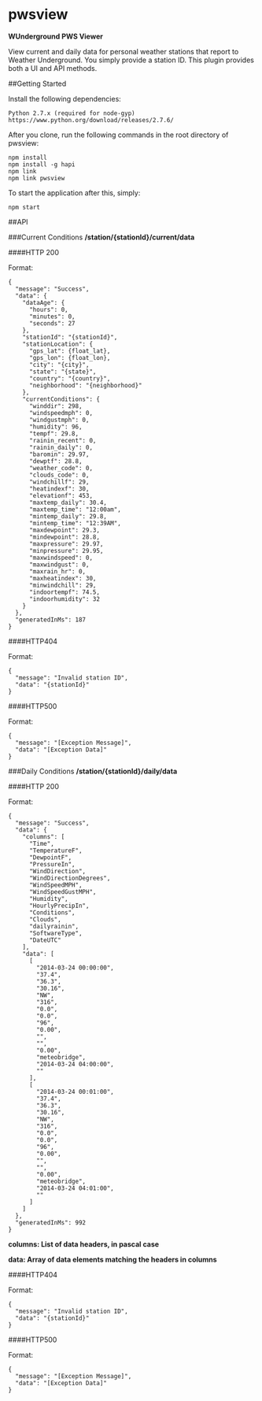 pwsview
=======

**WUnderground PWS Viewer**

View current and daily data for personal weather stations that report
to Weather Underground. You simply provide a station ID. This plugin 
provides both a UI and API methods.

##Getting Started

Install the following dependencies:

    Python 2.7.x (required for node-gyp) https://www.python.org/download/releases/2.7.6/

After you clone, run the following commands in the root directory of pwsview:

    npm install
    npm install -g hapi
    npm link
    npm link pwsview

To start the application after this, simply:

	npm start

##API

###Current Conditions **/station/{stationId}/current/data**

####HTTP 200

Format:

    {
      "message": "Success",
      "data": {
        "dataAge": {
          "hours": 0,
          "minutes": 0,
          "seconds": 27
        },
        "stationId": "{stationId}",
        "stationLocation": {
          "gps_lat": {float_lat},
          "gps_lon": {float_lon},
          "city": "{city}",
          "state": "{state}",
          "country": "{country}",
          "neighborhood": "{neighborhood}"
        },
        "currentConditions": {
          "winddir": 298,
          "windspeedmph": 0,
          "windgustmph": 0,
          "humidity": 96,
          "tempf": 29.8,
          "rainin_recent": 0,
          "rainin_daily": 0,
          "baromin": 29.97,
          "dewptf": 28.8,
          "weather_code": 0,
          "clouds_code": 0,
          "windchillf": 29,
          "heatindexf": 30,
          "elevationf": 453,
          "maxtemp_daily": 30.4,
          "maxtemp_time": "12:00am",
          "mintemp_daily": 29.8,
          "mintemp_time": "12:39AM",
          "maxdewpoint": 29.3,
          "mindewpoint": 28.8,
          "maxpressure": 29.97,
          "minpressure": 29.95,
          "maxwindspeed": 0,
          "maxwindgust": 0,
          "maxrain_hr": 0,
          "maxheatindex": 30,
          "minwindchill": 29,
          "indoortempf": 74.5,
          "indoorhumidity": 32
        }
      },
      "generatedInMs": 187
    }


####HTTP404

Format:

    {
      "message": "Invalid station ID",
      "data": "{stationId}"
    }

####HTTP500

Format:

    {
      "message": "[Exception Message]",
      "data": "[Exception Data]"
    }

###Daily Conditions **/station/{stationId}/daily/data**

####HTTP 200

Format:

    {
      "message": "Success",
      "data": {
        "columns": [
          "Time",
          "TemperatureF",
          "DewpointF",
          "PressureIn",
          "WindDirection",
          "WindDirectionDegrees",
          "WindSpeedMPH",
          "WindSpeedGustMPH",
          "Humidity",
          "HourlyPrecipIn",
          "Conditions",
          "Clouds",
          "dailyrainin",
          "SoftwareType",
          "DateUTC"
        ],
        "data": [
          [
            "2014-03-24 00:00:00",
            "37.4",
            "36.3",
            "30.16",
            "NW",
            "316",
            "0.0",
            "0.0",
            "96",
            "0.00",
            "",
            "",
            "0.00",
            "meteobridge",
            "2014-03-24 04:00:00",
            ""
          ],
          [
            "2014-03-24 00:01:00",
            "37.4",
            "36.3",
            "30.16",
            "NW",
            "316",
            "0.0",
            "0.0",
            "96",
            "0.00",
            "",
            "",
            "0.00",
            "meteobridge",
            "2014-03-24 04:01:00",
            ""
          ]
        ]
      },
      "generatedInMs": 992
    }

**columns: List of data headers, in pascal case**

**data: Array of data elements matching the headers in columns**

####HTTP404

Format:

    {
      "message": "Invalid station ID",
      "data": "{stationId}"
    }

####HTTP500

Format:

    {
      "message": "[Exception Message]",
      "data": "[Exception Data]"
    }